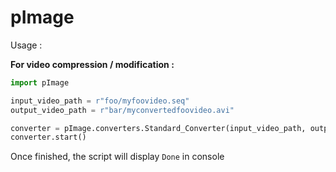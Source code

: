 # pImage
 
Usage : 

**For video compression / modification :**

``` python
import pImage

input_video_path = r"foo/myfoovideo.seq"
output_video_path = r"bar/myconvertedfoovideo.avi"

converter = pImage.converters.Standard_Converter(input_video_path, output_video_path, optionnal_key_value_arguments)
converter.start()
```

Once finished, the script will display `Done` in console
